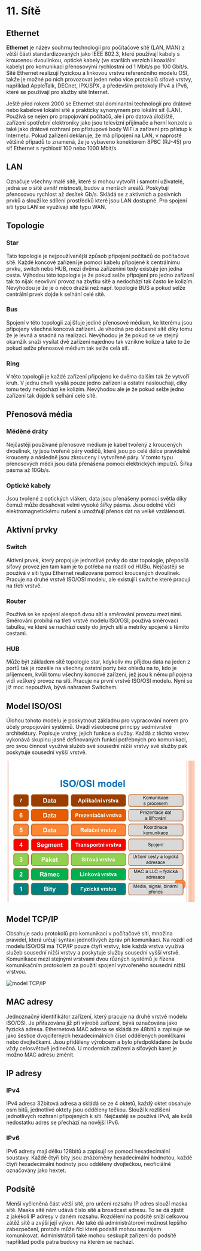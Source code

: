 # 11. Sítě

## Ethernet

**Ethernet** je název souhrnu technologií pro počítačové sítě (LAN, MAN) z větší části
standardizovaných jako IEEE 802.3, které používají kabely s kroucenou dvoulinkou, optické kabely (ve
starších verzích i koaxiální kabely) pro komunikaci přenosovými rychlostmi od 1 Mbit/s po 100 Gbit/s.
Sítě Ethernet realizují fyzickou a linkovou vrstvu referenčního modelu OSI, takže je možné po nich
provozovat jeden nebo více protokolů síťové vrstvy, například AppleTalk, DECnet, IPX/SPX, a především
protokoly IPv4 a IPv6, které se používají pro služby sítě Internet.


Ještě před rokem 2000 se Ethernet stal dominantní technologií pro drátové nebo kabelové lokální sítě a
prakticky synonymem pro lokální síť (LAN). Používá se nejen pro propojování počítačů, ale i pro datová
úložiště, zařízení spotřební elektroniky jako jsou televizní přijímače a herní konzole a také jako drátové
rozhraní pro přístupové body WiFi a zařízení pro přístup k Internetu. Pokud zařízení deklaruje, že má
připojení na LAN, v naprosté většině případů to znamená, že je vybaveno konektorem 8P8C (RJ-45) pro
síť Ethernet s rychlostí 100 nebo 1000 Mbit/s.


## LAN
Označuje všechny malé sítě, které si mohou vytvořit i samotní uživatelé, 
jedná se o sítě uvnitř místností, budov a menších areálů. 
Poskytují přenosovou rychlost až desítek Gb/s. Skládá se z aktivních 
a pasivních prvků a slouží ke sdílení prostředků které jsou LAN dostupné. 
Pro spojení sítí typu LAN se využívají sítě typu WAN.

## Topologie
### Star
Tato topologie je nejpoužívanější způsob připojení počítačů do počítačové sítě. Každé koncové zařízení je pomocí kabelu připojené k centrálnímu prvku, 
switch nebo HUB, mezi dvěma zařízeními tedy existuje jen jedna cesta. Výhodou této 
topologie je že pokud selže připojení pro jedno zařízení tak to nijak neovlivní provoz na zbytku 
sítě a nedochází tak často ke kolizím. Nevýhodou je že je o něco dražší než např. 
topologie BUS a pokud selže centrální prvek dojde k selhání celé sítě.

### Bus
Spojení v této topologii zajišťuje jediné přenosové médium, ke kterému jsou připojeny všechna koncová zařízení. 
Je vhodná pro dočasné sítě díky tomu že je levná a snadná na realizaci. 
Nevýhodou je že pokud se ve stejný okamžik snaží vysílat dvě zařízení najednou 
tak vznikne kolize a také to že pokud selže přenosové médium tak selže celá síť.

### Ring
V této topologii je každé zařízení připojeno ke dvěma dalším tak že vytvoří kruh. 
V jednu chvíli vysílá pouze jedno zařízení a ostatní naslouchají, díky tomu tedy 
nedochází ke kolizím. Nevýhodou ale je že pokud selže jedno zařízení tak dojde k selhání celé sítě.

## Přenosová média

### Měděné dráty
Nejčastěji používané přenosové médium je kabel tvořený z kroucených dvoulinek, 
ty jsou tvořené páry vodičů, které jsou po celé délce pravidelně krouceny a následně jsou zkrouceny 
i vytvořené páry. V tomto typu přenosových médií jsou data přenášena pomocí elektrických impulzů. 
Šířka pásma až 10Gb/s.

### Optické kabely
Jsou tvořené z optických vláken, data jsou přenášeny pomocí světla díky čemuž může 
dosahovat velmi vysoké šířky pásma. Jsou odolné vůči elektromagnetickému rušení a 
umožňují přenos dat na velké vzdálenosti.

## Aktivní prvky

### Switch
Aktivní prvek, který propojuje jednotlivé prvky do star topologie, 
přeposílá síťový provoz jen tam kam je to potřeba na rozdíl od HUBu. 
Nejčastěji se používá v síti typu Ethernet realizované pomocí kroucených dvoulinek. 
Pracuje na druhé vrstvě ISO/OSI modelu, ale existují i switche které pracují na třetí vrstvě.

### Router
Používá se ke spojení alespoň dvou sítí a směrování provozu mezi nimi. 
Směrování probíhá na třetí vrstvě modelu ISO/OSI, používá směrovací tabulku, 
ve které se nachází cesty do jiných sítí a metriky spojené s těmito cestami.

### HUB
Může být základem sítě topologie star, kdykoliv mu přijdou data na jeden z 
portů tak je rozešle na všechny ostatní porty bez ohledu na to, kdo je 
příjemcem, kvůli tomu všechny koncové zařízení, jež jsou k němu připojena vidí 
veškerý provoz na síti. Pracuje na první vrstvě ISO/OSI modelu. 
Nyní se již moc nepoužívá, bývá nahrazen Switchem.

## Model ISO/OSI
Úlohou tohoto modelu je poskytnout základnu pro vypracování norem pro účely propojování systémů. 
Uvádí všeobecné principy sedmivrstvé architektury. Popisuje vrstvy, jejich funkce a služby. 
Každá z těchto vrstev vykonává skupinu jasně definovaných funkcí potřebných pro komunikaci, 
pro svou činnost využívá služeb své sousední nižší vrstvy své služby pak poskytuje sousední vyšší vrstvě.

![model ISO/OSI](images/iso.jpg)

## Model TCP/IP
Obsahuje sadu protokolů pro komunikaci v počítačové síti, množina pravidel, 
která určují syntaxi jednotlivých zpráv při komunikaci. Na rozdíl od modelu ISO/OSI 
má TCP/IP pouze čtyři vrstvy, kde každá vrstva využívá služeb sousední nižší vrstvy 
a poskytuje služby sousední vyšší vrstvě. Komunikace mezi stejnými vrstvami dvou 
různých systémů je řízena komunikačním protokolem za použití spojení vytvořeného sousední nižší vrstvou.

![model TCP/IP](images/tcp.gif)

## MAC adresy

Jednoznačný identifikátor zařízení, který pracuje na druhé vrstvě modelu ISO/OSI. 
Je přiřazována již při výrobě zařízení, bývá označována jako fyzická adresa. 
Ethernetová MAC adresa se skládá ze 48bitů a zapisuje se jako šestice dvojciferných hexadecimálních čísel 
oddělených pomlčkami nebo dvojtečkami. Jsou přiděleny výrobcem a bylo předpokládáno 
že bude vždy celosvětově jedinečná. U moderních zařízení a síťových karet je možno MAC adresu změnit.

## IP adresy

### IPv4
IPv4 adresa 32bitová adresa a skládá se ze 4 oktetů, každý oktet obsahuje osm bitů, 
jednotlivé oktety jsou odděleny tečkou. Slouží k rozlišení jednotlivých rozhraní 
připojených k síti. Nejčastěji se používá IPv4, ale kvůli nedostatku adres se přechází na novější IPv6.

### IPv6
IPv6 adresy mají délku 128bitů a zapisují se pomocí hexadecimální soustavy. 
Každé čtyři bity jsou znázorněny hexadecimální hodnotou, každé čtyři 
hexadecimální hodnoty jsou odděleny dvojtečkou, neoficiálně označovány jako hextet.

## Podsítě
Menší vyčleněná část větší sítě, pro určení rozsahu IP adres slouží maska sítě. 
Maska sítě nám udává číslo sítě a broadcast adresu. To se dá zjistit z jakékoli IP 
adresy v daném rozsahu. Rozdělení na podsítě sníží celkovou zátěž sítě a zvýší její výkon. 
Ale také dá administrátorovi možnost lepšího zabezpečení, protože může říci které 
podsítě mohou navzájem komunikovat. Administrátoři také mohou seskupit zařízení 
do podsítě například podle patra budovy na kterém se nachází.